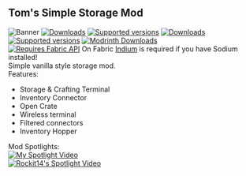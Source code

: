 ## Tom's Simple Storage Mod
![Banner](https://raw.githubusercontent.com/tom5454/Toms-Storage/master/banner.png)
[![Downloads](https://cf.way2muchnoise.eu/full_378609_downloads.svg)](https://www.curseforge.com/minecraft/mc-mods/toms-storage) [![Supported versions](https://cf.way2muchnoise.eu/versions/378609.svg)](https://www.curseforge.com/minecraft/mc-mods/toms-storage) [![Downloads](https://cf.way2muchnoise.eu/full_396826_downloads.svg)](https://www.curseforge.com/minecraft/mc-mods/toms-storage-fabric) [![Supported versions](https://cf.way2muchnoise.eu/versions/396826.svg)](https://www.curseforge.com/minecraft/mc-mods/toms-storage-fabric) [![Modrinth Downloads](https://img.shields.io/modrinth/dt/XZNI4Cpy?color=30b27c&label=Modrinth%20Downloads&logo=modrinth)](https://modrinth.com/mod/XZNI4Cpy)  
[![Requires Fabric API](https://i.imgur.com/Ol1Tcf8.png)](https://www.curseforge.com/minecraft/mc-mods/fabric-api)  On Fabric [Indium](https://www.curseforge.com/minecraft/mc-mods/indium) is required if you have Sodium installed!  
Simple vanilla style storage mod.  
Features:  
- Storage & Crafting Terminal
- Inventory Connector
- Open Crate
- Wireless terminal
- Filtered connectors
- Inventory Hopper

Mod Spotlights:  
[![My Spotlight Video](https://img.youtube.com/vi/RwRKNhZ7uec/0.jpg)](https://www.youtube.com/watch?v=RwRKNhZ7uec)  
[![Rockit14's Spotlight Video](https://img.youtube.com/vi/nW5ElcWiC3c/0.jpg)](https://www.youtube.com/watch?v=nW5ElcWiC3c)
